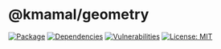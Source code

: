 # @kmamal/geometry

[![Package](https://img.shields.io/npm/v/%2540kmamal%252Fgeometry)](https://www.npmjs.com/package/@kmamal/geometry)
[![Dependencies](https://img.shields.io/librariesio/release/npm/@kmamal/geometry)](https://libraries.io/npm/@kmamal%2Fgeometry)
[![Vulnerabilities](https://img.shields.io/snyk/vulnerabilities/npm/%2540kmamal%252Fgeometry)](https://snyk.io/test/npm/@kmamal/geometry)
[![License: MIT](https://img.shields.io/badge/License-MIT-yellow.svg)](https://opensource.org/licenses/MIT)
